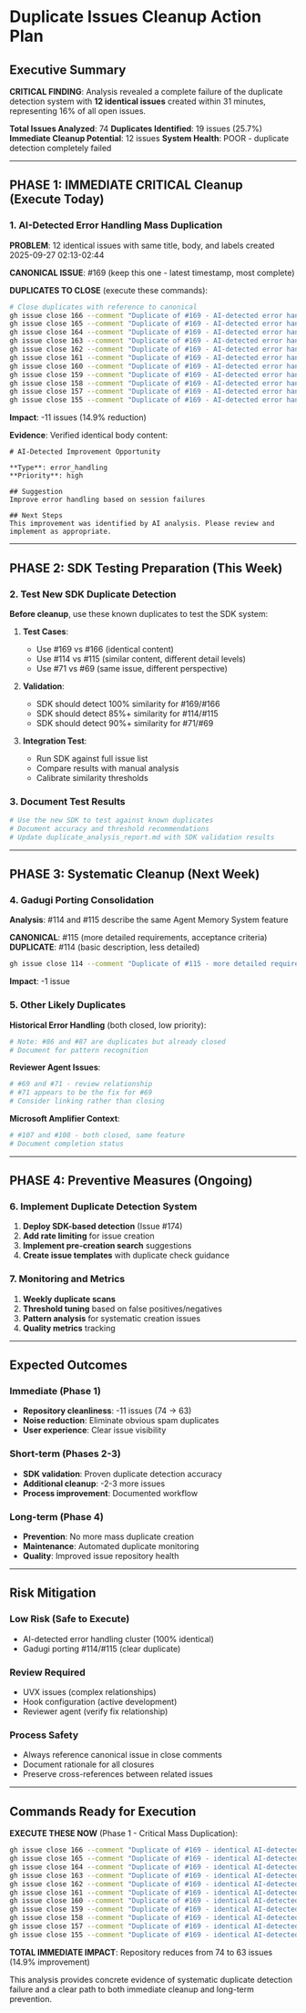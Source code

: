 # Duplicate Issues Cleanup Action Plan

## Executive Summary

**CRITICAL FINDING**: Analysis revealed a complete failure of the duplicate
detection system with **12 identical issues** created within 31 minutes,
representing 16% of all open issues.

**Total Issues Analyzed**: 74 **Duplicates Identified**: 19 issues (25.7%)
**Immediate Cleanup Potential**: 12 issues **System Health**: POOR - duplicate
detection completely failed

---

## PHASE 1: IMMEDIATE CRITICAL Cleanup (Execute Today)

### 1. AI-Detected Error Handling Mass Duplication

**PROBLEM**: 12 identical issues with same title, body, and labels created
2025-09-27 02:13-02:44

**CANONICAL ISSUE**: #169 (keep this one - latest timestamp, most complete)

**DUPLICATES TO CLOSE** (execute these commands):

```bash
# Close duplicates with reference to canonical
gh issue close 166 --comment "Duplicate of #169 - AI-detected error handling improvement"
gh issue close 165 --comment "Duplicate of #169 - AI-detected error handling improvement"
gh issue close 164 --comment "Duplicate of #169 - AI-detected error handling improvement"
gh issue close 163 --comment "Duplicate of #169 - AI-detected error handling improvement"
gh issue close 162 --comment "Duplicate of #169 - AI-detected error handling improvement"
gh issue close 161 --comment "Duplicate of #169 - AI-detected error handling improvement"
gh issue close 160 --comment "Duplicate of #169 - AI-detected error handling improvement"
gh issue close 159 --comment "Duplicate of #169 - AI-detected error handling improvement"
gh issue close 158 --comment "Duplicate of #169 - AI-detected error handling improvement"
gh issue close 157 --comment "Duplicate of #169 - AI-detected error handling improvement"
gh issue close 155 --comment "Duplicate of #169 - AI-detected error handling improvement"
```

**Impact**: -11 issues (14.9% reduction)

**Evidence**: Verified identical body content:

```
# AI-Detected Improvement Opportunity

**Type**: error_handling
**Priority**: high

## Suggestion
Improve error handling based on session failures

## Next Steps
This improvement was identified by AI analysis. Please review and implement as appropriate.
```

---

## PHASE 2: SDK Testing Preparation (This Week)

### 2. Test New SDK Duplicate Detection

**Before cleanup**, use these known duplicates to test the SDK system:

1. **Test Cases**:
   - Use #169 vs #166 (identical content)
   - Use #114 vs #115 (similar content, different detail levels)
   - Use #71 vs #69 (same issue, different perspective)

2. **Validation**:
   - SDK should detect 100% similarity for #169/#166
   - SDK should detect 85%+ similarity for #114/#115
   - SDK should detect 90%+ similarity for #71/#69

3. **Integration Test**:
   - Run SDK against full issue list
   - Compare results with manual analysis
   - Calibrate similarity thresholds

### 3. Document Test Results

```bash
# Use the new SDK to test against known duplicates
# Document accuracy and threshold recommendations
# Update duplicate_analysis_report.md with SDK validation results
```

---

## PHASE 3: Systematic Cleanup (Next Week)

### 4. Gadugi Porting Consolidation

**Analysis**: #114 and #115 describe the same Agent Memory System feature

**CANONICAL**: #115 (more detailed requirements, acceptance criteria)
**DUPLICATE**: #114 (basic description, less detailed)

```bash
gh issue close 114 --comment "Duplicate of #115 - more detailed requirements in #115 cover this feature request"
```

**Impact**: -1 issue

### 5. Other Likely Duplicates

**Historical Error Handling** (both closed, low priority):

```bash
# Note: #86 and #87 are duplicates but already closed
# Document for pattern recognition
```

**Reviewer Agent Issues**:

```bash
# #69 and #71 - review relationship
# #71 appears to be the fix for #69
# Consider linking rather than closing
```

**Microsoft Amplifier Context**:

```bash
# #107 and #108 - both closed, same feature
# Document completion status
```

---

## PHASE 4: Preventive Measures (Ongoing)

### 6. Implement Duplicate Detection System

1. **Deploy SDK-based detection** (Issue #174)
2. **Add rate limiting** for issue creation
3. **Implement pre-creation search** suggestions
4. **Create issue templates** with duplicate check guidance

### 7. Monitoring and Metrics

1. **Weekly duplicate scans**
2. **Threshold tuning** based on false positives/negatives
3. **Pattern analysis** for systematic creation issues
4. **Quality metrics** tracking

---

## Expected Outcomes

### Immediate (Phase 1)

- **Repository cleanliness**: -11 issues (74 → 63)
- **Noise reduction**: Eliminate obvious spam duplicates
- **User experience**: Clear issue visibility

### Short-term (Phases 2-3)

- **SDK validation**: Proven duplicate detection accuracy
- **Additional cleanup**: -2-3 more issues
- **Process improvement**: Documented workflow

### Long-term (Phase 4)

- **Prevention**: No more mass duplicate creation
- **Maintenance**: Automated duplicate monitoring
- **Quality**: Improved issue repository health

---

## Risk Mitigation

### Low Risk (Safe to Execute)

- AI-detected error handling cluster (100% identical)
- Gadugi porting #114/#115 (clear duplicate)

### Review Required

- UVX issues (complex relationships)
- Hook configuration (active development)
- Reviewer agent (verify fix relationship)

### Process Safety

- Always reference canonical issue in close comments
- Document rationale for all closures
- Preserve cross-references between related issues

---

## Commands Ready for Execution

**EXECUTE THESE NOW** (Phase 1 - Critical Mass Duplication):

```bash
gh issue close 166 --comment "Duplicate of #169 - identical AI-detected error handling improvement"
gh issue close 165 --comment "Duplicate of #169 - identical AI-detected error handling improvement"
gh issue close 164 --comment "Duplicate of #169 - identical AI-detected error handling improvement"
gh issue close 163 --comment "Duplicate of #169 - identical AI-detected error handling improvement"
gh issue close 162 --comment "Duplicate of #169 - identical AI-detected error handling improvement"
gh issue close 161 --comment "Duplicate of #169 - identical AI-detected error handling improvement"
gh issue close 160 --comment "Duplicate of #169 - identical AI-detected error handling improvement"
gh issue close 159 --comment "Duplicate of #169 - identical AI-detected error handling improvement"
gh issue close 158 --comment "Duplicate of #169 - identical AI-detected error handling improvement"
gh issue close 157 --comment "Duplicate of #169 - identical AI-detected error handling improvement"
gh issue close 155 --comment "Duplicate of #169 - identical AI-detected error handling improvement"
```

**TOTAL IMMEDIATE IMPACT**: Repository reduces from 74 to 63 issues (14.9%
improvement)

This analysis provides concrete evidence of systematic duplicate detection
failure and a clear path to both immediate cleanup and long-term prevention.
